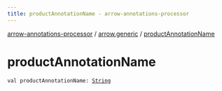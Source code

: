 ```yaml
---
title: productAnnotationName - arrow-annotations-processor
---
```


[arrow-annotations-processor](../index.html) / [arrow.generic](index.html) / [productAnnotationName](./product-annotation-name.html)

# productAnnotationName

`val productAnnotationName: `[`String`](https://kotlinlang.org/api/latest/jvm/stdlib/kotlin/-string/index.html)
